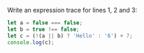Write an expression trace for lines 1, 2 and 3:

```js
let a = false === false;
let b = true !== false;
let c = (!(a || b) ? 'Hello' : '6') + 7;
console.log(c);
```
